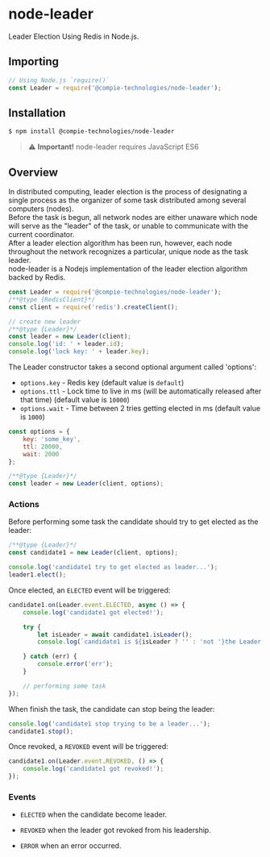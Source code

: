 node-leader
======================
Leader Election Using Redis in Node.js.

## Importing

```javascript
// Using Node.js `require()`
const Leader = require('@compie-technologies/node-leader');
```

## Installation

```sh
$ npm install @compie-technologies/node-leader
```
> :warning: **Important!** node-leader requires JavaScript ES6 

## Overview

In distributed computing, leader election is the process of designating a single process as the organizer of some task distributed among several computers (nodes).  
Before the task is begun, all network nodes are either unaware which node will serve as the "leader" of the task, or unable to communicate with the current coordinator.  
After a leader election algorithm has been run, however, each node throughout the network recognizes a particular, unique node as the task leader.  
node-leader is a Nodejs implementation of the leader election algorithm backed by Redis.  

```js
const Leader = require('@compie-technologies/node-leader');
/**@type {RedisClient}*/
const client = require('redis').createClient();

// create new leader
/**@type {Leader}*/
const leader = new Leader(client);
console.log('id: ' + leader.id);
console.log('lock key: ' + leader.key);
```

The Leader constructor takes a second optional argument called 'options':
* `options.key` - Redis key (default value is `default`)
* `options.ttl` - Lock time to live in ms (will be automatically released after that time) (default value is `10000`)
* `options.wait` - Time between 2 tries getting elected in ms (default value is `1000`)

```js
const options = {
    key: 'some_key',
    ttl: 20000,
    wait: 2000
};

/**@type {Leader}*/
const leader = new Leader(client, options);
```

### Actions

Before performing some task the candidate should try to get elected as the leader:

```js
/**@type {Leader}*/
const candidate1 = new Leader(client, options);

console.log('candidate1 try to get elected as leader...');
leader1.elect();
```

Once elected, an `ELECTED` event will be triggered:

```js
candidate1.on(Leader.event.ELECTED, async () => {
    console.log('candidate1 got elected!');

    try {
        let isLeader = await candidate1.isLeader();
        console.log(`candidate1 is ${isLeader ? '' : 'not '}the Leader!`);

    } catch (err) {
        console.error('err');
    }

    // performing some task
});
```

When finish the task, the candidate can stop being the leader:

```js
console.log('candidate1 stop trying to be a leader...');
candidate1.stop();
```

Once revoked, a `REVOKED` event will be triggered:

```js
candidate1.on(Leader.event.REVOKED, () => {
    console.log('candidate1 got revoked!');
});
```

### Events

* `ELECTED` when the candidate become leader.

* `REVOKED` when the leader got revoked from his leadership.

* `ERROR` when an error occurred.
